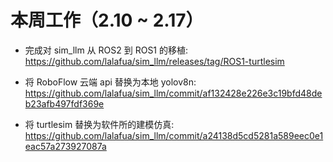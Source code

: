 # 本周工作（2.10 ~ 2.17）

- 完成对 sim_llm 从 ROS2 到 ROS1 的移植: https://github.com/lalafua/sim_llm/releases/tag/ROS1-turtlesim

- 将 RoboFlow 云端 api 替换为本地 yolov8n: https://github.com/lalafua/sim_llm/commit/af132428e226e3c19bfd48deb23afb497fdf369e

- 将 turtlesim 替换为软件所的建模仿真: https://github.com/lalafua/sim_llm/commit/a24138d5cd5281a589eec0e1eac57a273927087a